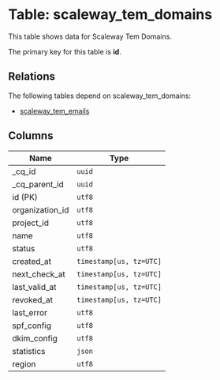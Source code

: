 # Table: scaleway_tem_domains

This table shows data for Scaleway Tem Domains.

The primary key for this table is **id**.

## Relations

The following tables depend on scaleway_tem_domains:
  - [scaleway_tem_emails](scaleway_tem_emails.md)

## Columns

| Name          | Type          |
| ------------- | ------------- |
|_cq_id|`uuid`|
|_cq_parent_id|`uuid`|
|id (PK)|`utf8`|
|organization_id|`utf8`|
|project_id|`utf8`|
|name|`utf8`|
|status|`utf8`|
|created_at|`timestamp[us, tz=UTC]`|
|next_check_at|`timestamp[us, tz=UTC]`|
|last_valid_at|`timestamp[us, tz=UTC]`|
|revoked_at|`timestamp[us, tz=UTC]`|
|last_error|`utf8`|
|spf_config|`utf8`|
|dkim_config|`utf8`|
|statistics|`json`|
|region|`utf8`|